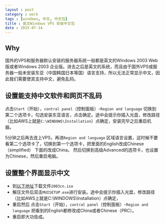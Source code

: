 ```yaml
---
layout : post
category : work
tags : [windows, 中文, 中文包]
title : 英文Windows VPS 安装中文包
date : 2015-07-14
---
```



## Why

国外的VPS和服务器默认安装的服务器系统一般都是英文的Windows 2003 Web版或者Windows 2003 企业版。进去之后是英文的系统，而且由于国外VPS或服务器一般未安装东亚（中国韩国日本等国）语言支持，所以无法正常显示中文，因此我们需要使其支持中文，避免乱码。

## 设置能支持中文软件和网页不乱码

点击`Start`（开始），`contral panel`（控制面板）-`Region and language` 切换到第二个选项卡，勾选安装东亚语言，点击确定。途中会提示你插入光盘，修改路径（比如AWS上就是`C:\WINDOWS\Installation`）点确定，安装完毕之后重启机器。

5分钟之后再去连上VPS，再进`Region and language` 区域语言设置，这时候不要看第二个选项卡了，切换到第一个选项卡，把里面的English改成Chinese（simplified） 下面的改成China。 然后切换到高级Advanced的选项卡，也设置为Chinese，然后重启电脑。

## 设置整个界面显示中文

- 到[以下地址](http://pan.baidu.com/s/1pJt8cdH)下载文件`2003cn.iso`
- 解压文件后双击`MUISETUP.exe`进行安装。途中会提示你插入光盘，修改路径（比如AWS上就是C:\WINDOWS\Installation）点确定，
- 重启然后 点击`Start`（开始），`contral panel`（控制面板）-`Region and language` 把看到的English都修改成China或者Chinese（PRC）。
- 重启即大功告成。
